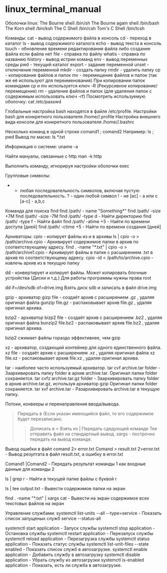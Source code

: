 # linux_terminal_manual
Оболочки linux:
The Bourne shell        /bin/sh
The Bourne again shell  /bin/bash
The Korn shell          /bin/ksh
The C Shell             /bin/csh
Tom's C Shell           /bin/tcsh

Команды:
cat - вывод содержимого файла в консоль
cd - переход в каталог
ls - вывод содержимого каталога
echo - вывод текста в консоль
touch - обновление времени редактирования файла либо создание файла если файла нет
file - справка по файлу
whatis - справка по названию
history - вывод истрии команд
env - вывод переменных среды
pwd - текущий каталог
export - задание переменной
unset - отключение переменной
mkdir - создать папку
rmdir - удалить папку
cp - копирование файлов и папок
mv - перемещение файлов и папок (так же её используют для переименования)
При копировании папок командами cp и mv используется ключ -R (Рекурсивное копирование/перемещение)
rm - удаление файлов и папок (для удаления папок с содержимым использовать ключ -rf) 
Посмотреть используемую оболочку:
cat /etc/passwd

Глобальные настройка bash находятся в файле /etc/profile.
Настройки bash для конкретного пользователя /home/<username>/.profile
Настройка внешнего вида консоли для конкретного пользователя /home/<username>/.bashrc

Несколько команд в одной строке comand1 ; comand2
Например: ls ; pwd
Вывод по маске: 
ls *.txt

Информация о системе:
uname -a

Найти мануалы, связанные с http man -k http

Выполнить команду, игнорируя настройки оболочки exec 

Групповые символы:
* - любая последовательность символов, включая пустую последовательность.
? - один любой символ
! - не
[ac] - а или c
[a-c] - a,b,c

Команда для поиска find
find /path/ - name "Something*"
find /path/ -size +7M
find /path/ -size -7M
find /path/ -type d    - Найти директорию
find /path/ -type f    - Найти файл
find /path/ -atime +5  - Найти по времени доступа [дней]
find /path/ -ctime +5  - Найти по времени создания [дней]

Архиваторы:
cpio - копирует файлы из и в архивы
ls | cpio -o > /path/archive.cpio  - Архивирует содержимое папки в архив по соответствующему адресу.
find . -name "*.txt" | cpio -o > /path/archive1.cpio -  Архивирует файлы в папке с расширением .txt в архив по соответствующему адресу.
cpio -id < /path/to/archive.cpio - извлечь архив из в текущую папку


dd - конвертирует и копирует файлы. Может копировать блочные устройства (Диски и т.д.) Для работы программы нужны права root

dd if=/dev/sdb of=drive.img  Взять диск sdb и записать в файл drive.img

gzip - архиватор
gizp file - создаёт архив c расширением .gz , удаляя оригинал файла
gunzip file.gz - распаковывает архив file.gz , удаляя оригинал архива.

bzip2 - архиватор
bizp2 file - создаёт архив c расширением .bz2 , удаляя оригинал файла
bunzip2 file.bz2 - распаковывает архив file.bz2 , удаляя оригинал архива.

bzip2 сжимает файлы гораздо эффективнее, чем gzip

xz - архиватор, создающий контейнер для одного единственного файла.
xz file - создаёт архив c расширением .xz , удаляя оригинал файла
xz file.xz - распаковывает архив file.xz , удаляя оригинал архива.


tar - наиболее часто используемый архиватор.
tar cvf archive.tar folder    - Заархивировать папку folder в архив archive.tar. Оригинал папки folder сохраняется. 
tar cvfz archive.tar.gz folder    - Заархивировать папку folder в архив archive.tar.gz, используя архиватор gzip Оригинал папки folder сохраняется.
tar xvf archive.tar - Разархивировать archive.tar в текущую папку.

Потоки, конвееры и перенаправления ввода/вывода.

> Передать в (Если указан имеющийся файл, то его содержимое будет перезаписано.
>> Дописать в
< Взять из
| Передать сдедующей команде
Tee отправить файл на стандартный вывод.
xargs - построчно передать на вывод команде.

Вывод ошибки в файл comand 2> error.txt
Comand > result.txt 2>error.txt  -  Вывод резултата в файл result.txt, а ошибку в error.txt

Comand1 |Comand2 - Передать результат команды 1 как входные данные для команды 2

ls | grep r - Найти в текущей папке файлы с буквой r

ls | tee output.txt - Вывести содержимое папки на экран

find . -name "*.txt" | xargs cat - Вывести на экран содержимое всех текстовых файлов на экран 

Управление службами: 
systemctl list-units --all --type=service
                                         - Показать список запущеных служб
service  --status-all  


systemctl start application - Запуск службы
systemctl stop application  - Остановка службы
systemctl restart application - Перезапуск службы
systemctl reload application - Перезагрузка службы
systemctl status application - Показать статус службы
systemctl list-unit-files --state enabled - Показать список служб в автозагрузке.
systemctl enable application  - Добавить службу в автозагрузку
systemctl disable application - Убрать службу из автозагрузки
systemctl is-enabled application - Показать, есть ли служба в автозагрузке.

